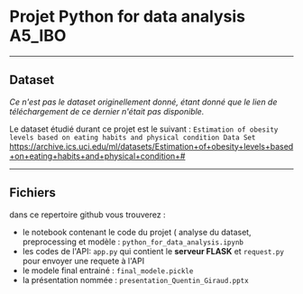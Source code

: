 # Projet Python for data analysis A5_IBO
----------------

## Dataset

*Ce n'est pas le dataset originellement donné, étant donné que le lien de téléchargement de ce dernier n'était pas disponible.*

Le dataset étudié durant ce projet est le suivant : `Estimation of obesity levels based on eating habits and physical condition Data Set`
https://archive.ics.uci.edu/ml/datasets/Estimation+of+obesity+levels+based+on+eating+habits+and+physical+condition+#

-----------------

## Fichiers

dans ce repertoire github vous trouverez :  
- le notebook contenant le code du projet ( analyse du dataset, preprocessing et modèle : `python_for_data_analysis.ipynb`  
- les codes de l'API: `app.py` qui contient le __serveur FLASK__ et `request.py` pour envoyer une requete à l'API  
- le modele final entrainé : `final_modele.pickle`  
- la présentation nommée : `presentation_Quentin_Giraud.pptx`  


